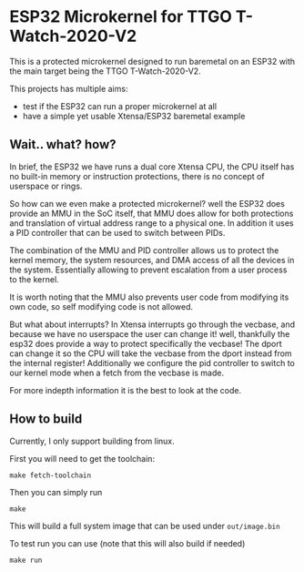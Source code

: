 # ESP32 Microkernel for TTGO T-Watch-2020-V2

This is a protected microkernel designed to run baremetal on an ESP32 with the main target 
being the TTGO T-Watch-2020-V2.

This projects has multiple aims:
- test if the ESP32 can run a proper microkernel at all
- have a simple yet usable Xtensa/ESP32 baremetal example

## Wait.. what? how?

In brief, the ESP32 we have runs a dual core Xtensa CPU, the CPU itself
has no built-in memory or instruction protections, there is no concept of
userspace or rings.

So how can we even make a protected microkernel? well the ESP32 does provide an 
MMU in the SoC itself, that MMU does allow for both protections and translation of 
virtual address range to a physical one. In addition it uses a PID controller 
that can be used to switch between PIDs.

The combination of the MMU and PID controller allows us to protect the kernel
memory, the system resources, and DMA access of all the devices in the system. 
Essentially allowing to prevent escalation from a user process to the kernel.

It is worth noting that the MMU also prevents user code from modifying its own 
code, so self modifying code is not allowed.

But what about interrupts? In Xtensa interrupts go through the vecbase, and because
we have no userspace the user can change it! well, thankfully the esp32 does provide
a way to protect specifically the vecbase! The dport can change it so the CPU will take
the vecbase from the dport instead from the internal register! Additionally we configure
the pid controller to switch to our kernel mode when a fetch from the vecbase is made.

For more indepth information it is the best to look at the code.

## How to build

Currently, I only support building from linux.

First you will need to get the toolchain:
```shell
make fetch-toolchain
```

Then you can simply run
```shell
make
```

This will build a full system image that can be used under `out/image.bin`

To test run you can use (note that this will also build if needed)
```shell
make run
```